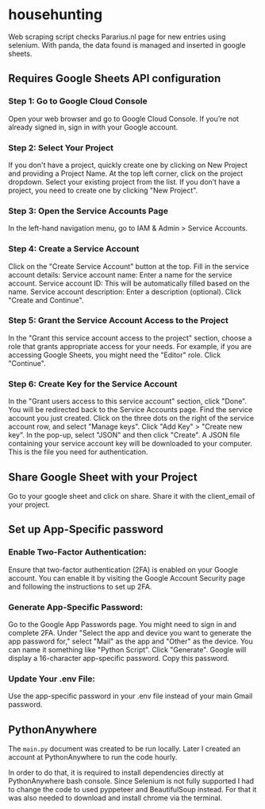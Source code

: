 # househunting

Web scraping script checks Pararius.nl page for new entries using selenium.
With panda, the data found is managed and inserted in google sheets.

## Requires Google Sheets API configuration

### Step 1: Go to Google Cloud Console

Open your web browser and go to Google Cloud Console.
If you’re not already signed in, sign in with your Google account.

### Step 2: Select Your Project

If you don't have a project, quickly create one by clicking on New Project and providing a Project Name.
At the top left corner, click on the project dropdown.
Select your existing project from the list. If you don’t have a project, you need to create one by clicking "New Project".

### Step 3: Open the Service Accounts Page

In the left-hand navigation menu, go to IAM & Admin > Service Accounts.

### Step 4: Create a Service Account

Click on the "Create Service Account" button at the top.
Fill in the service account details:
Service account name: Enter a name for the service account.
Service account ID: This will be automatically filled based on the name.
Service account description: Enter a description (optional).
Click "Create and Continue".

### Step 5: Grant the Service Account Access to the Project

In the "Grant this service account access to the project" section, choose a role that grants appropriate access for your needs. For example, if you are accessing Google Sheets, you might need the "Editor" role.
Click "Continue".

### Step 6: Create Key for the Service Account

In the "Grant users access to this service account" section, click "Done".
You will be redirected back to the Service Accounts page. Find the service account you just created.
Click on the three dots on the right of the service account row, and select "Manage keys".
Click "Add Key" > "Create new key".
In the pop-up, select "JSON" and then click "Create".
A JSON file containing your service account key will be downloaded to your computer. This is the file you need for authentication.

## Share Google Sheet with your Project

Go to your google sheet and click on share. Share it with the client_email of your project.

## Set up App-Specific password

### Enable Two-Factor Authentication:

Ensure that two-factor authentication (2FA) is enabled on your Google account. You can enable it by visiting the Google Account Security page and following the instructions to set up 2FA.

### Generate App-Specific Password:

Go to the Google App Passwords page. You might need to sign in and complete 2FA.
Under "Select the app and device you want to generate the app password for," select "Mail" as the app and "Other" as the device. You can name it something like "Python Script".
Click "Generate".
Google will display a 16-character app-specific password. Copy this password.

### Update Your .env File:

Use the app-specific password in your .env file instead of your main Gmail password.

## PythonAnywhere

The `main.py` document was created to be run locally. Later I created an account at PythonAnywhere to run the code hourly.

In order to do that, it is required to install dependencies directly at PythonAnywhere bash console.
Since Selenium is not fully supported I had to change the code to used pyppeteer and BeautifulSoup instead.
For that it was also needed to download and install chrome via the terminal.
